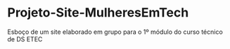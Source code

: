 # Projeto-Site-MulheresEmTech
Esboço de um site elaborado em grupo para o 1º módulo do curso técnico de DS ETEC
